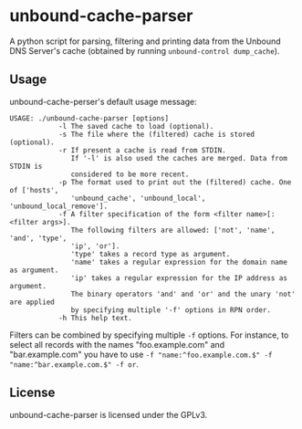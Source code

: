 unbound-cache-parser
====================

A python script for parsing, filtering and printing data from the Unbound DNS Server's
cache (obtained by running `unbound-control dump_cache`).

Usage
-----

unbound-cache-perser's default usage message:

    USAGE: ./unbound-cache-parser [options]
                -l The saved cache to load (optional).
                -s The file where the (filtered) cache is stored (optional).
                -r If present a cache is read from STDIN.
                   If '-l' is also used the caches are merged. Data from STDIN is
                   considered to be more recent.
                -p The format used to print out the (filtered) cache. One of ['hosts',
                   'unbound_cache', 'unbound_local', 'unbound_local_remove'].
                -f A filter specification of the form <filter name>[:<filter args>].
                   The following filters are allowed: ['not', 'name', 'and', 'type',
                   'ip', 'or'].
                   'type' takes a record type as argument.
                   'name' takes a regular expression for the domain name as argument.
                   'ip' takes a regular expression for the IP address as argument.
                   The binary operators 'and' and 'or' and the unary 'not' are applied
                   by specifying multiple '-f' options in RPN order.
                -h This help text.

Filters can be combined by specifying multiple `-f` options. For instance, to select
all records with the names "foo.example.com" and "bar.example.com" you have to use
`-f "name:^foo.example.com.$" -f "name:^bar.example.com.$" -f or`.

License
-------

unbound-cache-parser is licensed under the GPLv3.

